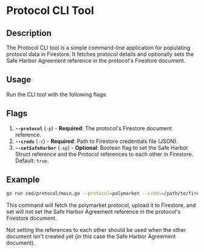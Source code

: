 # Protocol CLI Tool

## Description

The Protocol CLI tool is a simple command-line application for populating protocol data in Firestore. It fetches protocol details and optionally sets the Safe Harbor Agreement reference in the protocol's Firestore document.

## Usage

Run the CLI tool with the following flags:

## Flags

1. **`--protocol`** (`-p`) - **Required**: The protocol's Firestore document reference.
2. **`--creds`** (`-c`) - **Required**: Path to Firestore credentials file (JSON).
3. **`--setSafeHarbor`** (`-sp`) - **Optional**: Boolean flag to set the Safe Harbor Struct reference and the Protocol references to each other in Firestore. Default: `true`.

## Example

```bash
go run cmd/protocol/main.go --protocol=polymarket --creds=/path/to/firestore-creds.json --setSafeHarbor=false
```

This command will fetch the polymarket protocol, upload it to Firestore, and set will not set the Safe Harbor Agreement reference in the protocol's Firestore document.

Not setting the references to each other should be used when the other document isn't created yet (in this case the Safe Harbor Agreement document).
